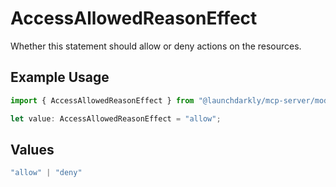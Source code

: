 # AccessAllowedReasonEffect

Whether this statement should allow or deny actions on the resources.

## Example Usage

```typescript
import { AccessAllowedReasonEffect } from "@launchdarkly/mcp-server/models/components";

let value: AccessAllowedReasonEffect = "allow";
```

## Values

```typescript
"allow" | "deny"
```